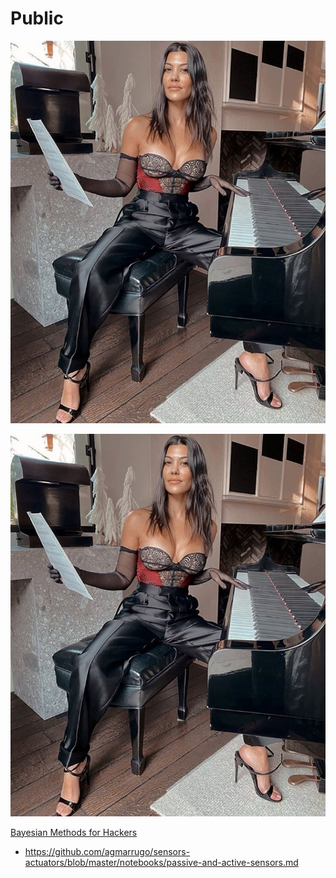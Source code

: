 # Public

![Drag Racing](https://github.com/radioUSD/public/blob/master/IMG_-hnfvux.jpg)



![Drag Racing](https://github.com/radioUSD/public/blob/master/IMG_-hnfvux.jpg)

[Bayesian Methods for Hackers ](https://nbviewer.jupyter.org/github/CamDavidsonPilon/Probabilistic-Programming-and-Bayesian-Methods-for-Hackers/blob/master/Chapter1_Introduction/Ch1_Introduction_PyMC3.ipynb)

- https://github.com/agmarrugo/sensors-actuators/blob/master/notebooks/passive-and-active-sensors.md
